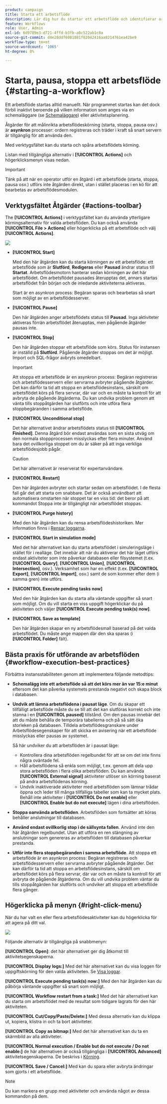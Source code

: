 ```yaml
---
product: campaign
title: Starta ett arbetsflöde
description: Lär dig hur du startar ett arbetsflöde och identifierar arbetsflöden, verktygsfältet och högerklicksmenyn
feature: Workflows
role: User, Admin
exl-id: 6d9789e3-d721-4ffd-b3fb-a0c522ab1c0a
source-git-commit: d4e28ddf6081881f02042416aa8214761ea42be9
workflow-type: tm+mt
source-wordcount: '1065'
ht-degree: 0%

---
```


# Starta, pausa, stoppa ett arbetsflöde {#starting-a-workflow}

Ett arbetsflöde startas alltid manuellt. När programmet startas kan det dock förbli inaktivt beroende på vilken information som anges via en schemaläggare (se [Schemaläggare](scheduler.md)) eller aktivitetsplanering.

Åtgärder för att målinrikta arbetsflödeskörning (starta, stoppa, pausa osv.) är **asynkron** processer: ordern registreras och träder i kraft så snart servern är tillgänglig för att använda den.

Med verktygsfältet kan du starta och spåra arbetsflödets körning.

Listan med tillgängliga alternativ i **[!UICONTROL Actions]** och högerklicksmenyn visas nedan.

>[!IMPORTANT]
>
>Tänk på att när en operator utför en åtgärd i ett arbetsflöde (starta, stoppa, pausa osv.) utförs inte åtgärden direkt, utan i stället placeras i en kö för att bearbetas av arbetsflödesmodulen.

## Verktygsfältet Åtgärder {#actions-toolbar}

The **[!UICONTROL Actions]** i verktygsfältet kan du använda ytterligare körningsalternativ för valda arbetsflöden. Du kan också använda **[!UICONTROL File > Actions]** eller högerklicka på ett arbetsflöde och välj **[!UICONTROL Actions]**.

![](assets/purge_historique.png)

* **[!UICONTROL Start]**

  Med den här åtgärden kan du starta körningen av ett arbetsflöde: ett arbetsflöde som är **Slutförd**, **Redigeras** eller **Pausad** ändrar status till **Startat**. Arbetsflödesmotorn hanterar sedan körningen av det här arbetsflödet. Om arbetsflödet pausades återupptas det, annars startas arbetsflödet från början och de inledande aktiviteterna aktiveras.

  Start är en asynkron process: Begäran sparas och bearbetas så snart som möjligt av en arbetsflödesserver.

* **[!UICONTROL Pause]**

  Den här åtgärden anger arbetsflödets status till **Pausad**. Inga aktiviteter aktiveras förrän arbetsflödet återupptas, men pågående åtgärder pausas inte.

* **[!UICONTROL Stop]**

  Den här åtgärden stoppar ett arbetsflöde som körs. Status för instansen är inställd på **Slutförd**. Pågående åtgärder stoppas om det är möjligt. Import och SQL-frågor avbryts omedelbart.

  >[!IMPORTANT]
  >
  >Att stoppa ett arbetsflöde är en asynkron process: Begäran registreras och arbetsflödesservern eller servrarna avbryter pågående åtgärder. Det kan därför ta tid att stoppa en arbetsflödesinstans, särskilt om arbetsflödet körs på flera servrar, där var och en måste ta kontroll för att avbryta de pågående åtgärderna. Du kan undvika problem genom att vänta tills stoppåtgärden har slutförts och inte utföra flera stoppbegäranden i samma arbetsflöde.

* **[!UICONTROL Unconditional stop]**

  Det här alternativet ändrar arbetsflödets status till **[!UICONTROL Finished]**. Denna åtgärd bör endast användas som en sista utväg om den normala stoppprocessen misslyckas efter flera minuter. Använd bara det ovillkorliga stoppet om du är säker på att inga verkliga arbetsflödesjobb pågår.

  >[!CAUTION]
  >
  >Det här alternativet är reserverat för expertanvändare.

* **[!UICONTROL Restart]**

  Den här åtgärden avbryter och startar sedan om arbetsflödet. I de flesta fall går det att starta om snabbare. Det är också användbart att automatisera omstarten när stoppet tar en viss tid: det beror på att kommandot Stoppa inte är tillgängligt när arbetsflödet stoppas.

* **[!UICONTROL Purge history]**

  Med den här åtgärden kan du rensa arbetsflödeshistoriken. Mer information finns i [Rensar loggarna](monitor-workflow-execution.md#purging-the-logs).

* **[!UICONTROL Start in simulation mode]**

  Med det här alternativet kan du starta arbetsflödet i simuleringsläge i stället för i realläge. Det innebär att när du aktiverar det här läget utförs endast aktiviteter som inte påverkar databasen eller filsystemet (t.ex. **[!UICONTROL Query]**, **[!UICONTROL Union]**, **[!UICONTROL Intersection]**, osv.). Verksamhet som har en effekt (t.ex. **[!UICONTROL Export]**, **[!UICONTROL Import]**, osv.) samt de som kommer efter dem (i samma gren) inte utförs.

* **[!UICONTROL Execute pending tasks now]**

  Med den här åtgärden kan du starta alla väntande uppgifter så snart som möjligt. Om du vill starta en viss uppgift högerklickar du på aktiviteten och väljer **[!UICONTROL Execute pending task(s) now]**.


* **[!UICONTROL Save as template]**

  Den här åtgärden skapar en ny arbetsflödesmall baserad på det valda arbetsflödet. Du måste ange mappen där den ska sparas (i **[!UICONTROL Folder]** fält).


## Bästa praxis för utförande av arbetsflöden {#workflow-execution-best-practices}

Förbättra instansstabiliteten genom att implementera följande metodtips:

* **Schemalägg inte ett arbetsflöde så att det körs mer än var 15:e minut** eftersom det kan påverka systemets prestanda negativt och skapa block i databasen.

* **Undvik att lämna arbetsflödena i pausat läge**. Om du skapar ett tillfälligt arbetsflöde måste du se till att det kan slutföras korrekt och inte stanna i en **[!UICONTROL paused]** tillstånd. Om den pausas innebär det att du måste behålla de temporära tabellerna och på så sätt öka storleken på databasen. Tilldela arbetsflödesgranskare under Arbetsflödesegenskaper för att skicka en avisering när ett arbetsflöde misslyckas eller pausas av systemet.

  Så här undviker du att arbetsflöden är i pausat läge:

   * Kontrollera dina arbetsflöden regelbundet för att se om det inte finns några oväntade fel.
   * Håll arbetsflödena så enkla som möjligt, t.ex. genom att dela upp stora arbetsflöden i flera olika arbetsflöden. Du kan använda **[!UICONTROL External signal]** aktiviteter utlöser sin körning baserat på andra arbetsflödenas körning.
   * Undvik inaktiverade aktiviteter med arbetsflöden som lämnar trådar öppna och leder till många tillfälliga tabeller som kan ta mycket plats. Behåll inte aktiviteter i **[!UICONTROL Do not enable]** eller **[!UICONTROL Enable but do not execute]** lägen i dina arbetsflöden.

* **Stoppa oanvända arbetsflöden**. Arbetsflöden som fortsätter att köras behåller anslutningar till databasen.

* **Använd endast ovillkorlig stop i de sällsynta fallen**. Använd inte den här åtgärden regelbundet. Utan att utföra en ren stängning av anslutningar som genereras av arbetsflöden till databasen påverkar prestanda.

* **Utför inte flera stoppbegäranden i samma arbetsflöde**. Att stoppa ett arbetsflöde är en asynkron process: Begäran registreras och arbetsflödesservern eller servrarna avbryter pågående åtgärder. Det kan därför ta tid att stoppa en arbetsflödesinstans, särskilt om arbetsflödet körs på flera servrar, där var och en måste ta kontroll för att avbryta de pågående åtgärderna. Om du vill undvika problem väntar du tills stoppåtgärden har slutförts och undviker att stoppa ett arbetsflöde flera gånger.

## Högerklicka på menyn {#right-click-menu}

När du har valt en eller flera arbetsflödesaktiviteter kan du högerklicka för att agera på ditt val.

![](assets/contextual_menu.png)

Följande alternativ är tillgängliga på snabbmenyn:

**[!UICONTROL Open]**: det här alternativet ger dig åtkomst till aktivitetsegenskaperna.

**[!UICONTROL Display logs:]** Med det här alternativet kan du visa loggen för uppgiftskörning för den valda aktiviteten. Se [Visa loggar](monitor-workflow-execution.md#displaying-logs).

**[!UICONTROL Execute pending task(s) now:]** Med den här åtgärden kan du påbörja väntande uppgifter så snart som möjligt.

**[!UICONTROL Workflow restart from a task:]** Med det här alternativet kan du starta om arbetsflödet med de resultat som tidigare lagrats för den här aktiviteten.

**[!UICONTROL Cut/Copy/Paste/Delete:]** Med dessa alternativ kan du klippa ut, kopiera, klistra in och ta bort aktiviteter.

**[!UICONTROL Copy as bitmap:]** Med det här alternativet kan du ta en skärmbild av alla aktiviteter.

**[!UICONTROL Normal execution / Enable but do not execute / Do not enable:]** de här alternativen är också tillgängliga i **[!UICONTROL Advanced]** aktivitetsegenskaperna. De beskrivs i [Körning](advanced-parameters.md#execution).

**[!UICONTROL Save / Cancel:]** Med kan du spara eller avbryta ändringar som gjorts i ett arbetsflöde.

>[!NOTE]
>
>Du kan markera en grupp med aktiviteter och använda något av dessa kommandon på dem.

